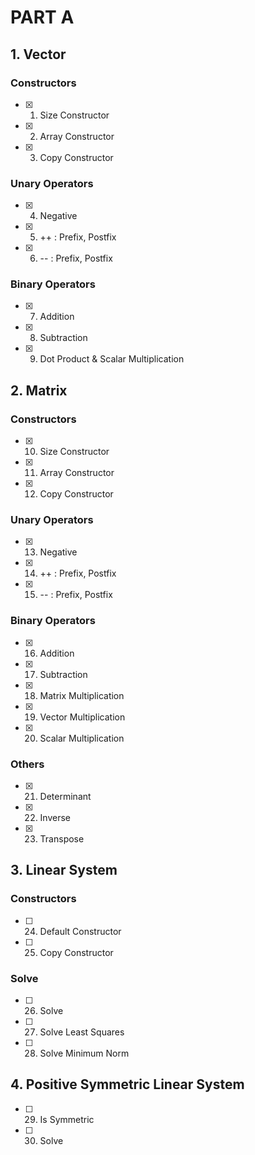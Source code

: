 # PART A

## 1. Vector

### Constructors
- [x] 1. Size Constructor
- [x] 2. Array Constructor
- [x] 3. Copy Constructor

### Unary Operators
- [x] 4. Negative
- [x] 5. ++ : Prefix, Postfix
- [x] 6. -- : Prefix, Postfix

### Binary Operators
- [x] 7. Addition
- [x] 8. Subtraction
- [x] 9. Dot Product & Scalar Multiplication

## 2. Matrix

### Constructors
- [x] 10. Size Constructor
- [x] 11. Array Constructor
- [x] 12. Copy Constructor

### Unary Operators
- [x] 13. Negative
- [x] 14. ++ : Prefix, Postfix
- [x] 15. -- : Prefix, Postfix

### Binary Operators
- [x] 16. Addition
- [x] 17. Subtraction
- [x] 18. Matrix Multiplication
- [x] 19. Vector Multiplication
- [x] 20. Scalar Multiplication

### Others
- [x] 21. Determinant
- [x] 22. Inverse
- [x] 23. Transpose

## 3. Linear System

### Constructors
- [ ] 24. Default Constructor
- [ ] 25. Copy Constructor

### Solve
- [ ] 26. Solve
- [ ] 27. Solve Least Squares
- [ ] 28. Solve Minimum Norm

## 4. Positive Symmetric Linear System

- [ ] 29. Is Symmetric
- [ ] 30. Solve